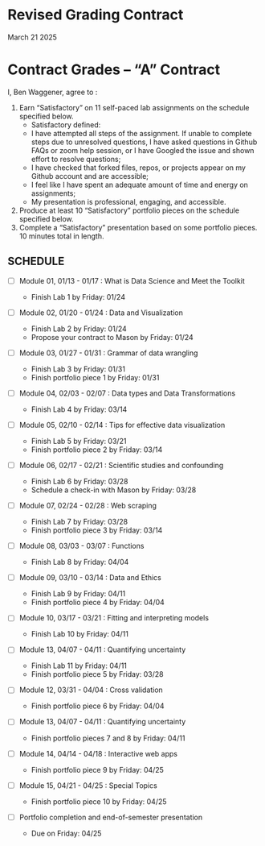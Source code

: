 Revised Grading Contract
================
March 21 2025

<!-- This contract is adapted from Annie Somerville's contract https://github.com/anniehsom -->

# Contract Grades – “A” Contract

I, Ben Waggener, agree to :

1)  Earn “Satisfactory” on 11 self-paced lab assignments on the schedule
    specified below.
    - Satisfactory defined:
    - I have attempted all steps of the assignment. If unable to
      complete steps due to unresolved questions, I have asked questions
      in Github FAQs or zoom help session, or I have Googled the issue
      and shown effort to resolve questions;
    - I have checked that forked files, repos, or projects appear on my
      Github account and are accessible;
    - I feel like I have spent an adequate amount of time and energy on
      assignments;
    - My presentation is professional, engaging, and accessible.
2)  Produce at least 10 “Satisfactory” portfolio pieces on the schedule
    specified below.
3)  Complete a “Satisfactory” presentation based on some portfolio
    pieces. 10 minutes total in length.

## SCHEDULE

- [ ] Module 01, 01/13 - 01/17 : What is Data Science and Meet the
  Toolkit

  - Finish Lab 1 by Friday: 01/24

- [ ] Module 02, 01/20 - 01/24 : Data and Visualization

  - Finish Lab 2 by Friday: 01/24
  - Propose your contract to Mason by Friday: 01/24

- [ ] Module 03, 01/27 - 01/31 : Grammar of data wrangling

  - Finish Lab 3 by Friday: 01/31
  - Finish portfolio piece 1 by Friday: 01/31

- [ ] Module 04, 02/03 - 02/07 : Data types and Data Transformations

  - Finish Lab 4 by Friday: 03/14

- [ ] Module 05, 02/10 - 02/14 : Tips for effective data visualization

  - Finish Lab 5 by Friday: 03/21
  - Finish portfolio piece 2 by Friday: 03/14

- [ ] Module 06, 02/17 - 02/21 : Scientific studies and confounding

  - Finish Lab 6 by Friday: 03/28
  - Schedule a check-in with Mason by Friday: 03/28

- [ ] Module 07, 02/24 - 02/28 : Web scraping

  - Finish Lab 7 by Friday: 03/28
  - Finish portfolio piece 3 by Friday: 03/14

- [ ] Module 08, 03/03 - 03/07 : Functions

  - Finish Lab 8 by Friday: 04/04

- [ ] Module 09, 03/10 - 03/14 : Data and Ethics

  - Finish Lab 9 by Friday: 04/11
  - Finish portfolio piece 4 by Friday: 04/04

- [ ] Module 10, 03/17 - 03/21 : Fitting and interpreting models

  - Finish Lab 10 by Friday: 04/11

- [ ] Module 13, 04/07 - 04/11 : Quantifying uncertainty

  - Finish Lab 11 by Friday: 04/11
  - Finish portfolio piece 5 by Friday: 03/28

- [ ] Module 12, 03/31 - 04/04 : Cross validation

  - Finish portfolio piece 6 by Friday: 04/04

- [ ] Module 13, 04/07 - 04/11 : Quantifying uncertainty

  - Finish portfolio pieces 7 and 8 by Friday: 04/11

- [ ] Module 14, 04/14 - 04/18 : Interactive web apps

  - Finish portfolio piece 9 by Friday: 04/25

- [ ] Module 15, 04/21 - 04/25 : Special Topics

  - Finish portfolio piece 10 by Friday: 04/25

- [ ] Portfolio completion and end-of-semester presentation

  - Due on Friday: 04/25
